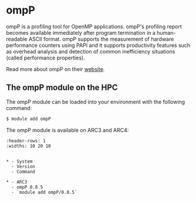 # ompP

ompP is a profiling tool for OpenMP applications. ompP's profiling report becomes available immediately after program termination in a human-readable ASCII format. ompP supports the measurement of hardware performance counters using PAPI and it supports productivity features such as overhead analysis and detection of common inefficiency situations (called performance properties).



Read more about ompP on their [website](https://swmath.org/software/26769).





## The ompP module on the HPC

The ompP module can be loaded into your environment with the following command:

```bash
$ module add ompP
```

The ompP module is available on ARC3 and ARC4:

```{list-table}
:header-rows: 1
:widths: 10 20 10


* - System
  - Version
  - Command

* - ARC3
  - ompP 0.8.5
  - `module add ompP/0.8.5`

```